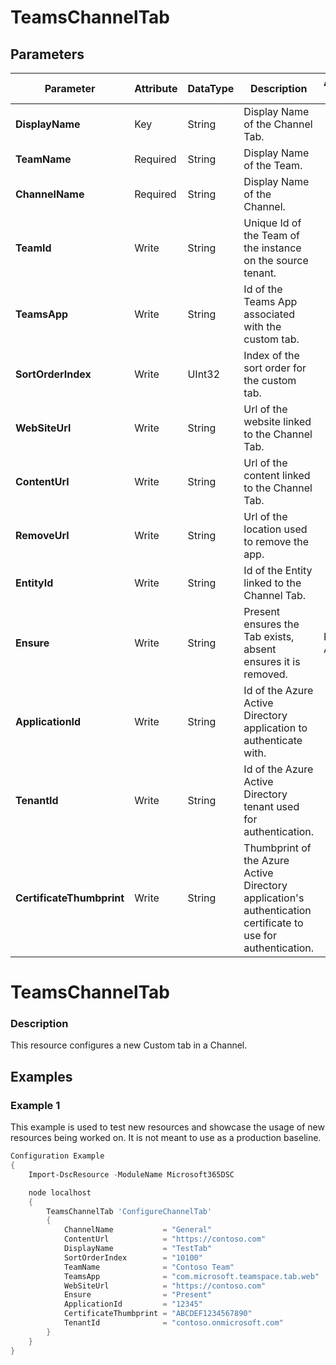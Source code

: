 ﻿# TeamsChannelTab

## Parameters

| Parameter | Attribute | DataType | Description | Allowed Values |
| --- | --- | --- | --- | --- |
| **DisplayName** | Key | String | Display Name of the Channel Tab. ||
| **TeamName** | Required | String | Display Name of the Team. ||
| **ChannelName** | Required | String | Display Name of the Channel. ||
| **TeamId** | Write | String | Unique Id of the Team of the instance on the source tenant. ||
| **TeamsApp** | Write | String | Id of the Teams App associated with the custom tab. ||
| **SortOrderIndex** | Write | UInt32 | Index of the sort order for the custom tab. ||
| **WebSiteUrl** | Write | String | Url of the website linked to the Channel Tab. ||
| **ContentUrl** | Write | String | Url of the content linked to the Channel Tab. ||
| **RemoveUrl** | Write | String | Url of the location used to remove the app. ||
| **EntityId** | Write | String | Id of the Entity linked to the Channel Tab. ||
| **Ensure** | Write | String | Present ensures the Tab exists, absent ensures it is removed. |Present, Absent|
| **ApplicationId** | Write | String | Id of the Azure Active Directory application to authenticate with. ||
| **TenantId** | Write | String | Id of the Azure Active Directory tenant used for authentication. ||
| **CertificateThumbprint** | Write | String | Thumbprint of the Azure Active Directory application's authentication certificate to use for authentication. ||

# TeamsChannelTab

### Description

This resource configures a new Custom tab in a Channel.

## Examples

### Example 1

This example is used to test new resources and showcase the usage of new resources being worked on.
It is not meant to use as a production baseline.

```powershell
Configuration Example
{
    Import-DscResource -ModuleName Microsoft365DSC

    node localhost
    {
        TeamsChannelTab 'ConfigureChannelTab'
        {
            ChannelName           = "General"
            ContentUrl            = "https://contoso.com"
            DisplayName           = "TestTab"
            SortOrderIndex        = "10100"
            TeamName              = "Contoso Team"
            TeamsApp              = "com.microsoft.teamspace.tab.web"
            WebSiteUrl            = "https://contoso.com"
            Ensure                = "Present"
            ApplicationId         = "12345"
            CertificateThumbprint = "ABCDEF1234567890"
            TenantId              = "contoso.onmicrosoft.com"
        }
    }
}
```

